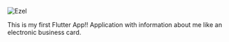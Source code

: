 
![Ezel](https://user-images.githubusercontent.com/79418403/167296046-d5664278-3822-46bc-b2c6-1b40e697f536.png)

This is my first Flutter App!!
Application with information about me like an electronic business card.

